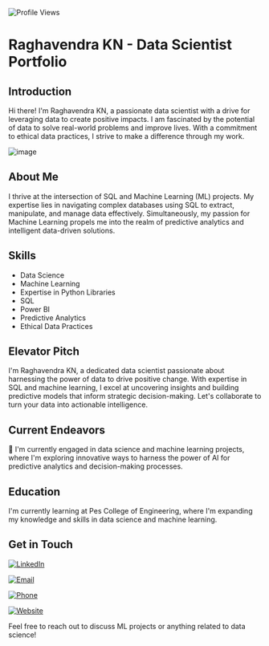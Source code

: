 ![Profile Views](https://komarev.com/ghpvc/?username=Raghavendra0827&color=brightgreen)

# Raghavendra KN - Data Scientist Portfolio

## Introduction
Hi there! I'm Raghavendra KN, a passionate data scientist with a drive for leveraging data to create positive impacts. I am fascinated by the potential of data to solve real-world problems and improve lives. With a commitment to ethical data practices, I strive to make a difference through my work.

![image](https://github.com/Raghavendra0827/Raghavendra0827/assets/135142090/4617f165-b18b-42c4-a1c5-867d21702c62)


## About Me
I thrive at the intersection of SQL and Machine Learning (ML) projects. My expertise lies in navigating complex databases using SQL to extract, manipulate, and manage data effectively. Simultaneously, my passion for Machine Learning propels me into the realm of predictive analytics and intelligent data-driven solutions.

## Skills
- Data Science
- Machine Learning
- Expertise in Python Libraries
- SQL
- Power BI
- Predictive Analytics
- Ethical Data Practices
## Elevator Pitch
I'm Raghavendra KN, a dedicated data scientist passionate about harnessing the power of data to drive positive change. With expertise in SQL and machine learning, I excel at uncovering insights and building predictive models that inform strategic decision-making. Let's collaborate to turn your data into actionable intelligence.

## Current Endeavors
🔭 I'm currently engaged in data science and machine learning projects, where I'm exploring innovative ways to harness the power of AI for predictive analytics and decision-making processes.

## Education
I'm currently learning at Pes College of Engineering, where I'm expanding my knowledge and skills in data science and machine learning.

## Get in Touch
[![LinkedIn](https://img.shields.io/badge/LinkedIn-0077B5?style=for-the-badge&logo=linkedin&logoColor=white)](www.linkedin.com/in/raghavendra-k-n-612553250)

[![Email](https://img.shields.io/badge/Email-raghavendrakn076%40gmail.com-ff69b4?style=for-the-badge&logo=gmail&logoColor=white)](mailto:raghavendrakn076@gmail.com)

[![Phone](https://img.shields.io/badge/Phone-%2B91%209353888374-ff69b4?style=for-the-badge&logo=phone&logoColor=white)](tel:+919353888374)

[![Website](https://img.shields.io/badge/Website-www.raghavendraportfolio.com-ff69b4?style=for-the-badge&logo=wordpress&logoColor=white)](https://www.raghavendraportfolio.com)

Feel free to reach out to discuss ML projects or anything related to data science!
